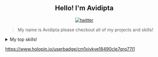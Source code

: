 <h2 align="center"> Hello! I'm Avidipta </h2>
<p align="center">
   <a href="https://x.com/Avidipta_17?sub_confimation=1">
      <img alt="twitter" title="@Avidipta_17" src="https://img.shields.io/twitter/follow/Avidipta_17"/>
   </a>
   </p>

> My name is Avidipta please checkout all of my projects and skills!
<details>
   <summary>My top skills!</summary>

 | Rank |   TOP-SKILLS  |
 |-----:|---------------|
 |     1|    Python     |
 |     2|      C        |
 |     3|    MySQL      |
 |     4|     HTML      |
 |     5|  JavaScript   |
 |     6|     CSS       |
 |     7|  Networking   |

 </details>


<!--
**Avidiptab17/Avidiptab17** is a ✨ _special_ ✨ repository because its `README.md` (this file) appears on your GitHub profile.

Here are some ideas to get you started:

- 🔭 I’m currently working on ...
- 🌱 I’m currently learning ...
- 👯 I’m looking to collaborate on ...
- 🤔 I’m looking for help with ...
- 💬 Ask me about ...
- 📫 How to reach me: ...
- 😄 Pronouns: ...
- ⚡ Fun fact: ...
-->
https://www.holopin.io/userbadge/cm1xivkye18490cle7qrq77l1
